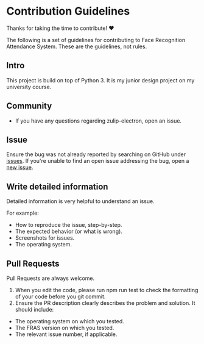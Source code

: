 # Contribution Guidelines

Thanks for taking the time to contribute! :heart:

The following is a set of guidelines for contributing to Face Recognition Attendance System. These are the guidelines, not rules.

## Intro

This project is build on top of Python 3. It is my junior design project on my university course.

## Community
 * If you have any questions regarding zulip-electron, open an issue.

## Issue
Ensure the bug was not already reported by searching on GitHub under [issues](https://github.com/kmhmubin/Face-Recognition-Attendance-System/issues). If you're unable to find an open issue addressing the bug, open a [new issue](https://github.com/kmhmubin/Face-Recognition-Attendance-System/issues/new).

## Write detailed information
Detailed information is very helpful to understand an issue.

For example:

* How to reproduce the issue, step-by-step.
* The expected behavior (or what is wrong).
* Screenshots for issues.
* The operating system.

## Pull Requests
Pull Requests are always welcome.

1. When you edit the code, please run npm run test to check the formatting of your code before you git commit.
2. Ensure the PR description clearly describes the problem and solution. It should include:
* The operating system on which you tested.
* The FRAS version on which you tested.
* The relevant issue number, if applicable.
